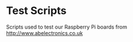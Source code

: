 Test Scripts
===========

Scripts used to test our Raspberry Pi boards from http://www.abelectronics.co.uk
